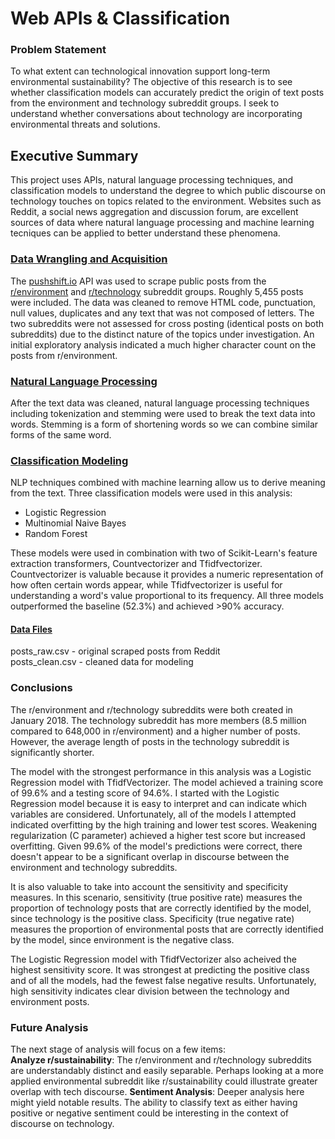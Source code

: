 # Web APIs & Classification

### Problem Statement
To what extent can technological innovation support long-term environmental sustainability? The objective of this research is to see whether classification models can accurately predict the origin of text posts from the environment and technology subreddit groups. I seek to understand whether conversations about technology are incorporating environmental threats and solutions.

## Executive Summary
This project uses APIs, natural language processing techniques, and classification models to understand the degree to which public discourse on technology touches on topics related to the environment. Websites such as Reddit, a social news aggregation and discussion forum, are excellent sources of data where natural language processing and machine learning tecniques can be applied to better understand these phenomena.

### [Data Wrangling and Acquisition](https://git.generalassemb.ly/jessicaertel/project_3/blob/master/code/01_Data_Gathering_EDA.ipynb)
The [pushshift.io](https://pushshift.io/) API was used to scrape public posts from the [r/environment](https://www.reddit.com/r/environment/) and [r/technology](https://www.reddit.com/r/technology/) subreddit groups. Roughly 5,455 posts were included. The data was cleaned to remove HTML code, punctuation, null values, duplicates and any text that was not composed of letters. The two subreddits were not assessed for cross posting (identical posts on both subreddits) due to the distinct nature of the topics under investigation. An initial exploratory analysis indicated a much higher character count on the posts from r/environment.

### [Natural Language Processing](https://git.generalassemb.ly/jessicaertel/project_3/blob/master/code/02_NLP._Modeling.ipynb)
After the text data was cleaned, natural language processing techniques including tokenization and stemming were used to break the text data into words. Stemming is a form of shortening words so we can combine similar forms of the same word.

### [Classification Modeling](https://git.generalassemb.ly/jessicaertel/project_3/blob/master/code/02_NLP._Modeling.ipynb)
NLP techniques combined with machine learning allow us to derive meaning from the text. Three classification models were used in this analysis: 
- Logistic Regression
- Multinomial Naive Bayes 
- Random Forest  

These models were used in combination with two of Scikit-Learn's feature extraction transformers, Countvectorizer and Tfidfvectorizer. Countvectorizer is valuable because it provides a numeric representation of how often certain words appear, while Tfidfvectorizer is useful for understanding a word's value proportional to its frequency. All three models outperformed the baseline (52.3%) and achieved >90% accuracy.

#### [Data Files](https://git.generalassemb.ly/jessicaertel/project_3/tree/master/data)
posts_raw.csv - original scraped posts from Reddit  
posts_clean.csv - cleaned data for modeling

### Conclusions
The r/environment and r/technology subreddits were both created in January 2018. The technology subreddit has more members (8.5 million compared to 648,000 in r/environment) and a higher number of posts. However, the average length of posts in the technology subreddit is significantly shorter.

The model with the strongest performance in this analysis was a Logistic Regression model with TfidfVectorizer. The model achieved a training score of 99.6% and a testing score of 94.6%. I started with the Logistic Regression model because it is easy to interpret and can indicate which variables are considered. Unfortunately, all of the models I attempted indicated overfitting by the high training and lower test scores. Weakening regularization (C parameter) achieved a higher test score but increased overfitting. Given 99.6% of the model's predictions were correct, there doesn't appear to be a significant overlap in discourse between the environment and technology subreddits. 

It is also valuable to take into account the sensitivity and specificity measures. In this scenario, sensitivity (true positive rate) measures the proportion of technology posts that are correctly identified by the model, since technology is the positive class. Specificity (true negative rate) measures the proportion of environmental posts that are correctly identified by the model, since environment is the negative class. 

The Logistic Regression model with TfidfVectorizer also acheived the highest sensitivity score. It was strongest at predicting the positive class and of all the models, had the fewest false negative results. Unfortunately, high sensitivity indicates clear division between the technology and environment posts.

### Future Analysis
The next stage of analysis will focus on a few items:  
**Analyze r/sustainability**: The r/environment and r/technology subreddits are understandably distinct and easily separable. Perhaps looking at a more applied environmental subreddit like r/sustainability could illustrate greater overlap with tech discourse.
**Sentiment Analysis**: Deeper analysis here might yield notable results. The ability to classify text as either having positive or negative sentiment could be interesting in the context of discourse on technology.  

